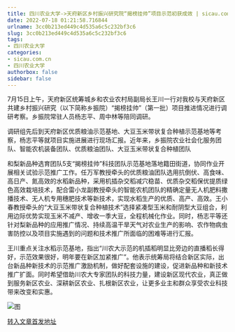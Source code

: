 ```yaml
---
title: 四川农业大学->天府新区乡村振兴研究院“揭榜挂帅”项目示范初获成效 | sicau.com.cn
date: 2022-07-18 01:21:58.716844
urlname: 3cc0b213ed449c4d535a6c5c232bf3c6
slug: 3cc0b213ed449c4d535a6c5c232bf3c6
tags: 
- 四川农业大学
categories:
- sicau.com.cn
- 四川农业大学
authorbox: false
sidebar: false
---
```

7月15日上午，天府新区统筹城乡和农业农村局副局长王川一行对我校与天府新区共建乡村振兴研究（以下简称乡振院）“揭榜挂帅”（第一批）项目推进情况进行调研考察。乡振院常驻人员杨志平、周中林等陪同调研。

调研组先后到天府新区优质粮油示范基地、大豆玉米带状复合种植示范基地等考察，杨志平等就项目实施进展进行现场汇报。近年来，乡振院农业社会化服务团队、智能农机装备团队、优质粮油团队、大豆玉米带状复合种植团队
<!--more-->
和梨新品种选育团队5支“揭榜挂帅”科技团队示范基地落地籍田街道，协同作业开展相关试验示范推广工作。任万军教授牵头的优质粮油团队选用抗倒伏、高食味、高日产、氮高效的水稻新品种，采用机插杂交稻减穴稳苗、优质杂交稻保优提质绿色高效栽培技术，配合雷小龙副教授牵头的智能农机团队的精确定量无人机肥料撒播技术、无人机专用穗肥技术等新技术，实现水稻生产的优质、高产、高效。王小春教授牵头的“大豆玉米带状复合种植技术”选择紧凑型玉米和耐阴型大豆组合，利用边际优势实现玉米不减产、增收一季大豆，全程机械化作业。同时，杨志平等还针对梨新品种的应用推广情况、持续高温干旱天气对农业生产的影响、农作物病虫害防控以及项目实施遇到的问题和技术推广所面临的困难等进行汇报。

王川重点关注水稻示范基地，指出“川农大示范的机插稻明显比旁边的直播稻长得好，示范效果很好，明年要在新区加紧推广”。他表示统筹局将结合新区实际，出台新品种新技术的示范推广激励机制，做好配套设施的建设，促进新品种和新技术推广扩面。同时希望借助川农大专家团队的科技力量，建设新区现代农业，真正做到服务新区农业、深耕新区农业、扎根新区农业，让更多业主和群众享受农业科技带来改变和实惠。

![图](https://news.sicau.edu.cn/__local/D/5A/2A/F90680C3B7D0CF90933A5130EEF_855946E0_8D15B.jpg)

[转入文章首发地址](https://news.sicau.edu.cn/info/1078/68859.htm)